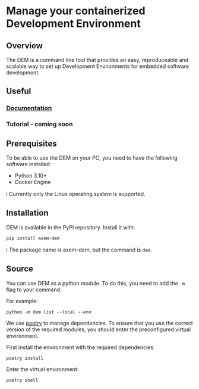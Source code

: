 # Manage your containerized Development Environment

## Overview
The DEM is a command line tool that provides an easy, reproduceable and scalable way to set up 
Development Environments for embedded software development.

## Useful
### [Documentation](https://www.axemsoltuions.io/dem_doc/index.html)
### Tutorial - coming soon

## Prerequisites

To be able to use the DEM on your PC, you need to have the following software installed:

- Python 3.10+
- Docker Engine

:information_source: Currently only the Linux operating system is supported.

## Installation

DEM is available in the PyPI repository. Install it with:

    pip install axem-dem

:information_source: The package name is axem-dem, but the command is `dem`.

## Source

You can use DEM as a python module. To do this, you need to add the `-m` flag to your command.

For example:

    python -m dem list --local --env

We use [poetry](https://python-poetry.org/) to manage dependencies. To ensure that you use the 
correct version of the required modules, you should enter the preconfigured virtual environment.

First install the environment with the required dependencies:

    poetry install

Enter the virtual environment:

    poetry shell